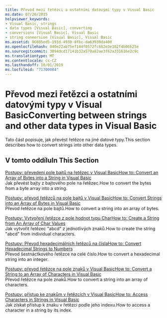 ```yaml
---
title: Převod mezi řetězci a ostatními datovými typy v Visual Basic
ms.date: 07/20/2015
helpviewer_keywords:
- Visual Basic, strings
- data types [Visual Basic], converting
- conversions [Visual Basic], Visual Basic
- string conversion [Visual Basic], Visual Basic
ms.assetid: 06085ed5-191d-4930-8fbc-da63930da400
ms.openlocfilehash: 040e22ab75ef144f0572fc682e3e182f4b06b25e
ms.sourcegitcommit: 3094dcd17141b32a570a82ae3f62a331616e2c9c
ms.translationtype: MT
ms.contentlocale: cs-CZ
ms.lasthandoff: 10/01/2019
ms.locfileid: "71700084"
---
```

# <a name="converting-between-strings-and-other-data-types-in-visual-basic"></a><span data-ttu-id="29a8a-102">Převod mezi řetězci a ostatními datovými typy v Visual Basic</span><span class="sxs-lookup"><span data-stu-id="29a8a-102">Converting between strings and other data types in Visual Basic</span></span>

<span data-ttu-id="29a8a-103">Tato část popisuje, jak převést řetězce na jiné datové typy.</span><span class="sxs-lookup"><span data-stu-id="29a8a-103">This section describes how to convert strings into other data types.</span></span>

## <a name="in-this-section"></a><span data-ttu-id="29a8a-104">V tomto oddílu</span><span class="sxs-lookup"><span data-stu-id="29a8a-104">In This Section</span></span>

 [<span data-ttu-id="29a8a-105">Postupy: převedení pole bajtů na řetězec v Visual Basic</span><span class="sxs-lookup"><span data-stu-id="29a8a-105">How to: Convert an Array of Bytes into a String in Visual Basic</span></span>](how-to-convert-an-array-of-bytes-into-a-string.md)  
 <span data-ttu-id="29a8a-106">Jak převést bajty z bajtového pole na řetězec.</span><span class="sxs-lookup"><span data-stu-id="29a8a-106">How to convert the bytes from a byte array into a string.</span></span>  
  
 [<span data-ttu-id="29a8a-107">Postupy: převod řetězců na pole bajtů v Visual Basic</span><span class="sxs-lookup"><span data-stu-id="29a8a-107">How to: Convert Strings into an Array of Bytes in Visual Basic</span></span>](how-to-convert-strings-into-an-array-of-bytes.md)  
 <span data-ttu-id="29a8a-108">Převod řetězce na pole bajtů.</span><span class="sxs-lookup"><span data-stu-id="29a8a-108">How to convert a string into an array of bytes.</span></span>  
  
 [<span data-ttu-id="29a8a-109">Postupy: Vytvoření řetězce z pole hodnot typu Char</span><span class="sxs-lookup"><span data-stu-id="29a8a-109">How to: Create a String from An Array of Char Values</span></span>](how-to-create-a-string-from-an-array-of-char-values.md)  
 <span data-ttu-id="29a8a-110">Jak vytvořit řetězec "abcd" z jednotlivých znaků.</span><span class="sxs-lookup"><span data-stu-id="29a8a-110">How to create the string "abcd" from individual characters.</span></span>  
  
 [<span data-ttu-id="29a8a-111">Postupy: Převod hexadecimálních řetězců na čísla</span><span class="sxs-lookup"><span data-stu-id="29a8a-111">How to: Convert Hexadecimal Strings to Numbers</span></span>](how-to-convert-hexadecimal-strings-to-numbers.md)  
 <span data-ttu-id="29a8a-112">Převod šestnáctkového řetězce na celé číslo.</span><span class="sxs-lookup"><span data-stu-id="29a8a-112">How to convert a hexadecimal string into an integer.</span></span>
 
 [<span data-ttu-id="29a8a-113">Postupy: převod řetězce na pole znaků v Visual Basic</span><span class="sxs-lookup"><span data-stu-id="29a8a-113">How to: Convert a String to an Array of Characters in Visual Basic</span></span>](how-to-convert-a-string-to-an-array-of-characters.md)  
 <span data-ttu-id="29a8a-114">Převod řetězce na pole znaků.</span><span class="sxs-lookup"><span data-stu-id="29a8a-114">How to convert a string into an array of characters.</span></span>
 
 [<span data-ttu-id="29a8a-115">Postupy: přístup ke znakům v řetězcích v Visual Basic</span><span class="sxs-lookup"><span data-stu-id="29a8a-115">How to: Access Characters in Strings in Visual Basic</span></span>](how-to-access-characters-in-strings.md)  
 <span data-ttu-id="29a8a-116">Jak získat přístup k znaku v řetězci podle jeho indexu.</span><span class="sxs-lookup"><span data-stu-id="29a8a-116">How to access a character in a string by its index.</span></span>
